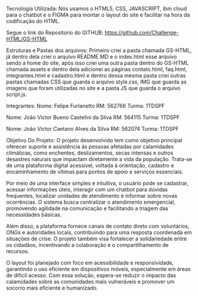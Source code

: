 Tecnologia Utilizada:
Nós usamos o HTML5, CSS, JAVASCRIPT, ibm cloud para o chatbot e o FIGMA para montar o layout do site e facilitar na hora da codificação do HTML.

Segue o link do Repositorio do GITHUB: https://github.com/Challenge-HTML/GS-HTML

Estruturas e Pastas dos arquivos:
Primeiro criei a pasta chamada GS-HTML, já dentro dela criei o arquivo README.MD e o index.html esse arquivo sendo a home do site, após isso criei uma outra pasta dentro do GS-HTML chamada assets e dentro dela adicionei as páginas contato.html, faq.html, integrantes.html e cadastro.html e dentro dessa mesma pasta criei outras pastas chamadas CSS que guarda o arquivo style.css, IMG que guarda as imagens que foram utilizadas no site e a pasta JS que guarda o arquivo script.js.

Integrantes:
Nome: Felipe Furlanetto
RM: 562766
Turma: 1TDSPF

Nome: João Victor Bueno Castelini da Silva
RM: 564115
Turma: 1TDSPF

Nome: João Victor Caetano Alves da Silva
RM: 562074
Turma: 1TDSPF

Objetivo Do Projeto:
O projeto desenvolvido tem como objetivo principal oferecer suporte e assistência às pessoas afetadas por calamidades climáticas, como enchentes, deslizamentos, secas intensas e outros desastres naturais que impactam diretamente a vida da população. Trata-se de uma plataforma digital acessível, voltada à orientação, cadastro e encaminhamento de vítimas para pontos de apoio e serviços essenciais.

Por meio de uma interface simples e intuitiva, o usuário pode se cadastrar, acessar informações úteis, interagir com um chatbot para dúvidas frequentes, localizar unidades de atendimento e informar sobre novas ocorrências. O sistema busca centralizar o atendimento emergencial, promovendo agilidade na comunicação e facilitando a triagem das necessidades básicas.

Além disso, a plataforma fornece canais de contato direto com voluntários, ONGs e autoridades locais, contribuindo para uma resposta coordenada em situações de crise. O projeto também visa fortalecer a solidariedade entre os cidadãos, incentivando a colaboração e o compartilhamento de recursos.

O layout foi planejado com foco em acessibilidade e responsividade, garantindo o uso eficiente em dispositivos móveis, especialmente em áreas de difícil acesso. Com essa solução, espera-se reduzir o impacto das calamidades sobre as comunidades mais vulneráveis e promover um socorro mais eficiente e humanizado.

